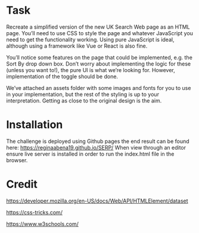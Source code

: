 # Task
Recreate a simplified version of the new UK Search Web page as an HTML page. 
You’ll need to use CSS to style the page and whatever JavaScript you need to get the functionality working. 
Using pure JavaScript is ideal, although using a framework like Vue or React is also fine. 

You’ll notice some features on the page that could be implemented, e.g. the Sort By drop down box. Don’t worry about implementing the logic for these (unless you want to!), the pure UI is what we’re looking for. However, implementation of the toggle should be done.

We’ve attached an assets folder with some images and fonts for you to use in your implementation, but the rest of the styling is up to your interpretation. Getting as close to the original design is the aim. 

# Installation
The challenge is deployed using Github pages the end result can be found here: https://reginaabena19.github.io/SERP/ When view through an editor ensure live server is installed in order to run the index.html file in the browser.

# Credit 
https://developer.mozilla.org/en-US/docs/Web/API/HTMLElement/dataset 

https://css-tricks.com/

https://www.w3schools.com/